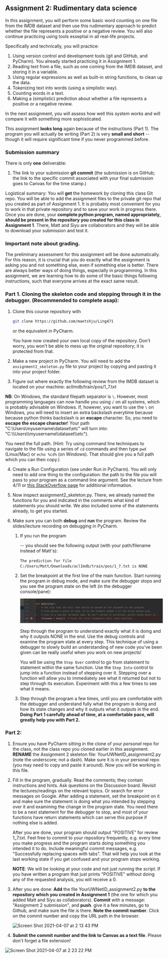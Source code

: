 ## Assignment 2: Rudimentary data science

In this assignment, you will perform some basic word counting on one file from the IMDB dataset and then use this rudimentary approach to predict whether the file represents a positive or a negative review. You will also continue practicing using tools esseptial in all real-life projects.

Specifically and technically, you will practice:
1. Using version control and development tools (git and GitHub, and PyCharm). You already started practicing it in Assignment 1.
2. Reading text from a file, such as one coming from the IMDB dataset, and storing it in a variable.
3. Using regular expressions as well as built-in string functions, to clean up the data.
4. Tokenizing text into words (using a simplistic way).
5. Counting words in a text.
6. Making a (simplistic) prediction about whether a file represents a positive or a negative review.

In the next assignment, you will assess how well this system works and will compare it with something more sophisticated.

This assignment **looks long** again because of the instructions (Part 1). The program you will actually be writing (Part 2) is very **small and short** -- though it will require significant time if you never programmed before.

### Submission summary
There is only **one** deliverable:

1. The link to your submission **git commit** (the submission is on GitHub; the link to the specific commit associated with your final submission goes to Canvas for the time stamp.)

Logistical summary: You will **get** the homework by cloning this class Git repo. You will be able to add the assignment files to the private git repo that you created as part of Assignment 1. It is probably most convenient for you to work in that private repository and to save your work in progress there. Once you are done, your **complete python program, named appropriately, should be present in the repository you created for this class in Assignment 1**. There, Matt and Siyu are collaborators and they will be able to download your submission and test it.

### Important note about grading.
The preliminary assessment for this assignment will be done automatically. For this reason, it is crucial that you do exactly what the assignment is asking you and not something else, even if something else is better. There are always better ways of doing things, especially in programming. In this assignment, we are learning how to do some of the basic things following instructions, such that everyone arrives at the exact same result.

### Part 1. Cloning the skeleton code and stepping through it in the debugger. (Recommended to complete asap):
1. Clone this course repository with

    ```bash
    git clone https://github.com/maetshju/Ling471
    ```

    or the equivalent in PyCharm.

    You have now created your own local copy of the repository. Don't worry, you won't be able to mess up the original repository; it is protected from that.

2. Make a new project in PyCharm. You will need to add the `assignment2_skeleton.py` file to your project by copying and pasting it into your project folder.

3. Figure out where exactly the following review from the IMDB dataset is located on your machine: aclImdb/train/pos/1_7.txt

**NB**: On Windows, the standard filepath separator is `\`. However, most programming languages can now handle you using `/` on all systems, which is probably advisable on Windows. If, however, you want to use the `\` on Windows, you will need to insert an extra backslash everytime because because python thinks backslash is an **escape** character. So, you need to **escape the escape character**! Your path "C:\Users\myusername\dataset\etc" will turn into: "C:\\\Users\\\myusername\\\dataset\\\etc").

You need the full path. (Hint: Try using command line techniques to navigate to the file using a series of `cd` commands and then type `pwd` (Linux/Mac) or `echo %cd%` (on Windows). That should give you a full path which you can then copy.)

4. Create a Run Configuration (see under Run in PyCharm). You will only need to add one thing to the configuration: the path to the file you will pass to your program as a command line argument. See the lecture from 4/11 or [this StackOverflow page](https://stackoverflow.com/questions/33102272/pycharm-and-sys-argv-arguments) for additional information.

5. Now inspect assignment2_skeleton.py. There, we already named the functions for you and indicated in the comments what kind of statements you should write. We also included some of the statements already, to get you started.

6. Make sure you can both **debug** and **run** the program. Review the slides/lecture recording on debugging in PyCharm.

    1. If you run the program

        -- you should see the following output (with your path/filename instead of Matt's):

        `The prediction for file C:/Users/Matt/Downloads/aclImdb/train/pos/1_7.txt is NONE`

    2. Set the breakpoint at the first line of the main function. Start running the program in debug mode, and make sure the debugger stops and you see the program state on the left (in the debugger console/pane):

        ![Initial breakpoint](https://github.com/maetshju/Ling471/raw/main/imgs/a2_initial_breakpoint.png)

        Step through the program to understand exactly what it is doing and why it outputs NONE in the end. Use the debug controls and examine the program state at every step. This technique of using a debugger to slowly build an understanding of new code you've been given can be really useful when you work on new projects!

         You will be using the `Step Over` control to go from statement to statement within the same function. Use the `Step Into` control to jump into a function instead of stepping over it.
         Stepping over a function will allow you to immediately see what it returned but not to step through its execution. Experiment with this a few times to see what it means.

    3. Step through the program a few times, until you are comfortable with the debugger and understand fully what the program is doing and how its state changes and why it outputs what it outputs in the end. **Doing Part 1 carefully ahead of time, at a comfortable pace, will greatly help you with Part 2.**

### Part 2:
1. Ensure you have PyCharm sitting in the clone of your *personal* repo for the class, not the class repo you cloned earlier in this assignment. **RENAME** the Assignment 2 skeleton file: YourUWNetID_assignment2.py (note the underscore; not a dash). Make sure it is in your personal repo (you may need to copy and paste it around). Now you will be working in this file.

1. Fill in the program, gradually. Read the comments; they contain instructions and hints. Ask questions on the Discussion board. Revisit the lectures/readings on the relevant topics. Or search for error messages on Google. After adding a statement, set the breakpoint on it and make sure the statement is doing what you intended by stepping over it and examining the change in the program state. You need there to be a next statement for the debugger to stop, and most of your functions have return statements which can serve this purpose if nothing else is added.

    After you are done, your program should output "POSITIVE" for review 1_7.txt. Feel free to commit to your repository frequently, e.g. every time you make progress and the program starts doing something you intended it to do. Include meaningful commit messages, e.g. "Successfully replacing spaces with tabs". That will help you look at the last working state if you get confused and your program stops working.

    **NOTE**: We will be looking at your code and not just running the script. If you have written a program that just prints "POSITIVE" without doing any of the requested analysis, you will receive a 0.

2. After you are done: **Add** the file YourUWNetID_assignment2.py **to the repository which you created in Assignment 1** (the one for which you added Matt and Siyu as collaborators).  **Commit** with a message: "Assignment 2 submission", and **push**. give it a few minutes, go to Github, and make sure the file is there. **Note the commit number**. Click on the commit number and copy the URL path in the browser.

    ![Screen Shot 2021-04-07 at 2 13 43 PM](https://user-images.githubusercontent.com/10963114/113936426-9848a980-97ac-11eb-9fd8-19370cbfa420.JPG)

3.    **Submit the commit number and the link to Canvas as a text file**. Please don't forget a file extension!

   ![Screen Shot 2021-04-07 at 2 23 22 PM](https://user-images.githubusercontent.com/10963114/113936852-3f2d4580-97ad-11eb-8cc8-7d024a3b5227.JPG)

